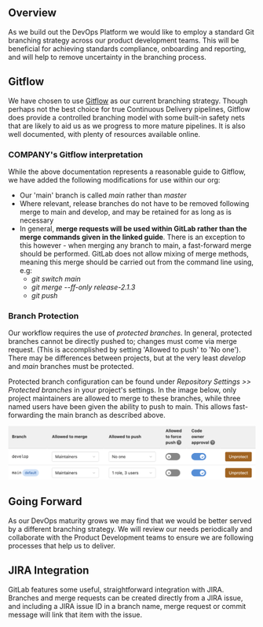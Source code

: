 ## Overview
As we build out the DevOps Platform we would like to employ a standard Git branching strategy across our product development teams. This will be beneficial for achieving standards compliance, onboarding and reporting, and will help to remove uncertainty in the branching process.
## Gitflow
We have chosen to use [Gitflow](https://nvie.com/posts/a-successful-git-branching-model/) as our current branching strategy. Though perhaps not the best choice for true Continuous Delivery pipelines, Gitflow does provide a controlled branching model with some built-in safety nets that are likely to aid us as we progress to more mature pipelines. It is also well documented, with plenty of resources available online.

### COMPANY's Gitflow interpretation
While the above documentation represents a reasonable guide to Gitflow, we have added the following modifications for use within our org:
- Our 'main' branch is called _main_ rather than _master_
- Where relevant, release branches do not have to be removed following merge to main and develop, and may be retained for as long as is necessary
- In general, **merge requests will be used within GitLab rather than the merge commands given in the linked guide**. There is an exception to this however - when merging any branch to main, a fast-forward merge should be performed. GitLab does not allow mixing of merge methods, meaning this merge should be carried out from the command line using, e.g:
    - _git switch main_
    - _git merge --ff-only release-2.1.3_
    - _git push_

### Branch Protection
Our workflow requires the use of _protected branches_. In general, protected branches cannot be directly pushed to; changes must come via merge request. (This is accomplished by setting 'Allowed to push' to 'No one'). There may be differences between projects, but at the very least _develop_ and _main_ branches must be protected.   

Protected branch configuration can be found under _Repository Settings >> Protected branches_ in your project's settings.
In the image below, only project maintainers are allowed to merge to these branches, while three named users have been given the ability to push to main. This allows fast-forwarding the main branch as described above. 

![Branch Protection](/img/branch-protection.png)
## Going Forward
As our DevOps maturity grows we may find that we would be better served by a different branching strategy. We will review our needs periodically and collaborate with the Product Development teams to ensure we are following processes that help us to deliver.
## JIRA Integration
GitLab features some useful, straightforward integration with JIRA. Branches and merge requests can be created directly from a JIRA issue, and including a JIRA issue ID in a branch name, merge request or commit message will link that item with the issue.
